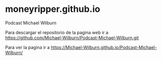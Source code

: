 # moneyripper.github.io
Podcast Michael Wilburn

Para descargar el repositorio de la pagina web ir a https://github.com/Michael-Wilburn/Podcast-Michael-Wilburn.git

Para ver la pagina ir a https://Michael-Wilburn.github.io/Podcast-Michael-Wilburn/
